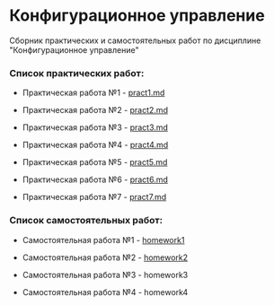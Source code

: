 Конфигурационное управление
========================= 

Сборник практических и самостоятельных работ по дисциплине "Конфигурационное управление"

### **Список практических работ:**

- Практическая работа №1 - [pract1.md](https://github.com/Rashid-Yusubov/Configuration-management/blob/main/pract1/pract1.md)

- Практическая работа №2 - [pract2.md](https://github.com/Rashid-Yusubov/Configuration-management/blob/main/pract2/pract2.md)

- Практическая работа №3 - [pract3.md](https://github.com/Rashid-Yusubov/Configuration-management/blob/main/pract3/pract3.md)
  
- Практическая работа №4 - [pract4.md](https://github.com/Rashid-Yusubov/Configuration-management/blob/main/pract4/pract4.md)
  
- Практическая работа №5 - [pract5.md](https://github.com/Rashid-Yusubov/Configuration-management/blob/main/pract5/pract5.md)
  
- Практическая работа №6 - [pract6.md](https://github.com/Rashid-Yusubov/Configuration-management/blob/main/pract6/pract6.md)
  
- Практическая работа №7 - [pract7.md](https://github.com/Rashid-Yusubov/Configuration-management/blob/main/pract7/pract7.md)

### **Список самостоятельных работ:**

- Самостоятельная работа №1 - [homework1](https://github.com/rashidiusubov/configuration-management/tree/main/homework1)

- Самостоятельная работа №2 - [homework2](https://github.com/Rashid-Yusubov/configuration-management/tree/main/homework2)
  
- Самостоятельная работа №3 - homework3
  
- Самостоятельная работа №4 - homework4
